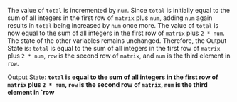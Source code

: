 The value of `total` is incremented by `num`. Since `total` is initially equal to the sum of all integers in the first row of `matrix` plus `num`, adding `num` again results in `total` being increased by `num` once more. The value of `total` is now equal to the sum of all integers in the first row of `matrix` plus `2 * num`. The state of the other variables remains unchanged. Therefore, the Output State is: `total` is equal to the sum of all integers in the first row of `matrix` plus `2 * num`, `row` is the second row of `matrix`, and `num` is the third element in `row`.

Output State: **`total` is equal to the sum of all integers in the first row of `matrix` plus `2 * num`, `row` is the second row of `matrix`, `num` is the third element in `row**